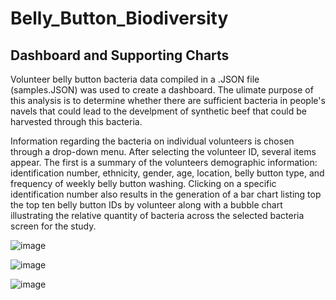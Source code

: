 # Belly_Button_Biodiversity

## Dashboard and Supporting Charts

Volunteer belly button bacteria data compiled in a .JSON file (samples.JSON) was used to create a dashboard. The ulimate purpose of this analysis is to determine whether there are sufficient bacteria in people's navels that could lead to the develpment of synthetic beef that could be harvested through this bacteria.

Information regarding the bacteria on individual volunteers is chosen through a drop-down menu.  After selecting the volunteer ID, several items appear.  The first is a summary of the volunteers demographic information:  identification number, ethnicity, gender, age, location, belly button type, and frequency of weekly belly button washing.  Clicking on a specific identification number also results in the generation of a bar chart listing top the top ten belly button IDs by volunteer along with a bubble chart illustrating the relative quantity of bacteria across the selected bacteria screen for the study.

![image](https://user-images.githubusercontent.com/106293233/187012564-9c62c36d-3907-444b-961f-a09fcd3a17d6.png)

![image](https://user-images.githubusercontent.com/106293233/187012645-7bc373dc-3c0b-4d69-86c4-476f199a7a97.png)

![image](https://user-images.githubusercontent.com/106293233/187012699-9e5b83b0-8bbe-41c4-aae8-f8e55267dfc8.png)




